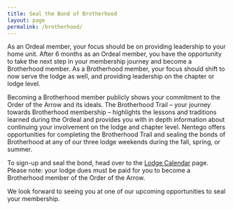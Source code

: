 ```yaml
---
title: Seal the Bond of Brotherhood
layout: page
permalink: /brotherhood/
---
```


As an Ordeal member, your focus should be on providing leadership to your home unit. After 6 months as an Ordeal member, you have the opportunity to take the next step in your membership journey and become a Brotherhood member. As a Brotherhood member, your focus should shift to now serve the lodge as well, and providing leadership on the chapter or lodge level.

Becoming a Brotherhood member publicly shows your commitment to the Order of the Arrow and its ideals. The Brotherhood Trail – your journey towards Brotherhood membership – highlights the lessons and traditions learned during the Ordeal and provides you with in depth information about continuing your involvement on the lodge and chapter level. Nentego offers opportunities for completing the Brotherhood Trail and sealing the bonds of Brotherhood at any of our three lodge weekends during the fall, spring, or summer.

To sign-up and seal the bond, head over to the [Lodge Calendar](/calendar) page. Please note: your lodge dues must be paid for you to become a Brotherhood member of the Order of the Arrow.

We look forward to seeing you at one of our upcoming opportunities to seal your membership.
